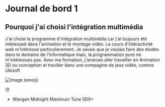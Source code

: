 # Journal de bord 1                                                                                       
## Pourquoi j'ai choisi l'intégration multimédia
J'ai choisi le programme d'intégration multimédia car j'ai toujours été intéresseé dans l'animation et le montage vidéo. 
Le cours d'intéractivité web m'intéresse particulierement.
Je savais que je voulais faire des études dans le domaine de l'informatique mais, la programmation pure ne m'intéressais pas.
Avec ma formation, j'amerais aller travailler en Animation 3D ou conception et traviller dans une compagine de jeux vidéo, comme Ubisoft


![image](https://user-images.githubusercontent.com/112189002/186940282-e50f1ef2-f2cc-4690-a2e8-44562245c68f.png)
(emo)ji

😙

* Wangan Midnight Maximum Tune 5DX+
